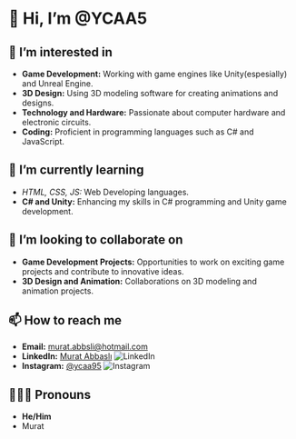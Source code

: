 # 👋 Hi, I’m @YCAA5

## 👀 I’m interested in
- **Game Development:** Working with game engines like Unity(espesially) and Unreal Engine.
- **3D Design:** Using 3D modeling software for creating animations and designs.
- **Technology and Hardware:** Passionate about computer hardware and electronic circuits.
- **Coding:** Proficient in programming languages such as C# and JavaScript.

## 🌱 I’m currently learning
- *HTML, CSS, JS:* Web Developing languages.
- **C# and Unity:** Enhancing my skills in C# programming and Unity game development.

## 💞️ I’m looking to collaborate on
- **Game Development Projects:** Opportunities to work on exciting game projects and contribute to innovative ideas.
- **3D Design and Animation:** Collaborations on 3D modeling and animation projects.

## 📫 How to reach me
- **Email:** [murat.abbsli@hotmail.com](mailto:murat.abbsli@hotmail.com)
- **LinkedIn:** [Murat Abbaslı](https://www.linkedin.com/in/murat-abbasl%C4%B1-9407a8107/) ![LinkedIn](https://img.shields.io/badge/LinkedIn-blue?style=flat&logo=linkedin)
- **Instagram:** [@ycaa95](https://www.instagram.com/ycaa95/) ![Instagram](https://img.shields.io/badge/Instagram-red?style=flat&logo=instagram)
## 🧑🏻‍💻 Pronouns
- **He/Him**
- Murat
